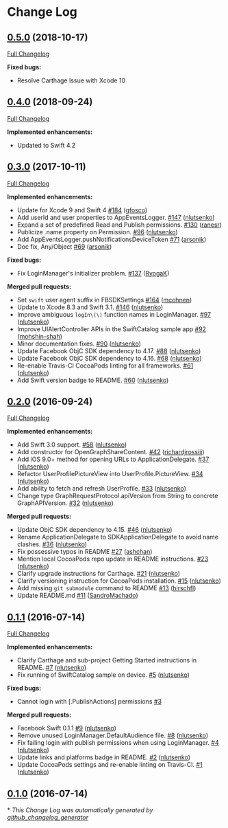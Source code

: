 # Change Log

## [0.5.0](https://github.com/facebook/facebook-swift-sdk/tree/0.5.0) (2018-10-17)

[Full Changelog](https://github.com/facebook/facebook-swift-sdk/compare/0.4.0...0.5.0)

**Fixed bugs:**

- Resolve Carthage Issue with Xcode 10

## [0.4.0](https://github.com/facebook/facebook-swift-sdk/tree/0.4.0) (2018-09-24)

[Full Changelog](https://github.com/facebook/facebook-swift-sdk/compare/0.3.0...0.4.0)

**Implemented enhancements:**

- Updated to Swift 4.2

## [0.3.0](https://github.com/facebook/facebook-swift-sdk/tree/0.3.0) (2017-10-11)

[Full Changelog](https://github.com/facebook/facebook-swift-sdk/compare/0.2.0...0.3.0)

**Implemented enhancements:**

- Update for Xcode 9 and Swift 4 [\#184](https://github.com/facebook/facebook-swift-sdk/pull/184)
  ([gfosco](https://github.com/gfosco))
- Add userId and user properties to AppEventsLogger. [\#147](https://github.com/facebook/facebook-swift-sdk/pull/147)
  ([nlutsenko](https://github.com/nlutsenko))
- Expand a set of predefined Read and Publish permissions.
  [\#130](https://github.com/facebook/facebook-swift-sdk/pull/130) ([ranesr](https://github.com/ranesr))
- Publicize .name property on Permission. [\#96](https://github.com/facebook/facebook-swift-sdk/pull/96)
  ([nlutsenko](https://github.com/nlutsenko))
- Add AppEventsLogger.pushNotificationsDeviceToken [\#71](https://github.com/facebook/facebook-swift-sdk/pull/71)
  ([arsonik](https://github.com/arsonik))
- Doc fix, Any/Object [\#69](https://github.com/facebook/facebook-swift-sdk/pull/69)
  ([arsonik](https://github.com/arsonik))

**Fixed bugs:**

- Fix LoginManager's initializer problem. [\#137](https://github.com/facebook/facebook-swift-sdk/pull/137)
  ([RyogaK](https://github.com/RyogaK))

**Merged pull requests:**

- Set `swift` user agent suffix in FBSDKSettings [\#164](https://github.com/facebook/facebook-swift-sdk/pull/164)
  ([mcohnen](https://github.com/mcohnen))
- Update to Xcode 8.3 and Swift 3.1. [\#146](https://github.com/facebook/facebook-swift-sdk/pull/146)
  ([nlutsenko](https://github.com/nlutsenko))
- Improve ambiguous `logIn\(\)` function names in LoginManager.
  [\#97](https://github.com/facebook/facebook-swift-sdk/pull/97) ([nlutsenko](https://github.com/nlutsenko))
- Improve UIAlertController APIs in the SwiftCatalog sample app
  [\#92](https://github.com/facebook/facebook-swift-sdk/pull/92) ([mohshin-shah](https://github.com/mohshin-shah))
- Minor documentation fixes. [\#90](https://github.com/facebook/facebook-swift-sdk/pull/90)
  ([nlutsenko](https://github.com/nlutsenko))
- Update Facebook ObjC SDK dependency to 4.17. [\#88](https://github.com/facebook/facebook-swift-sdk/pull/88)
  ([nlutsenko](https://github.com/nlutsenko))
- Update Facebook ObjC SDK dependency to 4.16. [\#68](https://github.com/facebook/facebook-swift-sdk/pull/68)
  ([nlutsenko](https://github.com/nlutsenko))
- Re-enable Travis-CI CocoaPods linting for all frameworks.
  [\#61](https://github.com/facebook/facebook-swift-sdk/pull/61) ([nlutsenko](https://github.com/nlutsenko))
- Add Swift version badge to README. [\#60](https://github.com/facebook/facebook-swift-sdk/pull/60)
  ([nlutsenko](https://github.com/nlutsenko))

## [0.2.0](https://github.com/facebook/facebook-swift-sdk/tree/0.2.0) (2016-09-24)

[Full Changelog](https://github.com/facebook/facebook-swift-sdk/compare/0.1.1...0.2.0)

**Implemented enhancements:**

- Add Swift 3.0 support. [\#58](https://github.com/facebook/facebook-swift-sdk/pull/58)
  ([nlutsenko](https://github.com/nlutsenko))
- Add constructor for OpenGraphShareContent. [\#42](https://github.com/facebook/facebook-swift-sdk/pull/42)
  ([richardjrossiii](https://github.com/richardjrossiii))
- Add iOS 9.0+ method for opening URLs to ApplicationDelegate.
  [\#37](https://github.com/facebook/facebook-swift-sdk/pull/37) ([nlutsenko](https://github.com/nlutsenko))
- Refactor UserProfilePictureView into UserProfile.PictureView.
  [\#34](https://github.com/facebook/facebook-swift-sdk/pull/34) ([nlutsenko](https://github.com/nlutsenko))
- Add ability to fetch and refresh UserProfile. [\#33](https://github.com/facebook/facebook-swift-sdk/pull/33)
  ([nlutsenko](https://github.com/nlutsenko))
- Change type GraphRequestProtocol.apiVersion from String to concrete GraphAPIVersion.
  [\#32](https://github.com/facebook/facebook-swift-sdk/pull/32) ([nlutsenko](https://github.com/nlutsenko))

**Merged pull requests:**

- Update ObjC SDK dependency to 4.15. [\#46](https://github.com/facebook/facebook-swift-sdk/pull/46)
  ([nlutsenko](https://github.com/nlutsenko))
- Rename ApplicationDelegate to SDKApplicationDelegate to avoid name clashes.
  [\#36](https://github.com/facebook/facebook-swift-sdk/pull/36) ([nlutsenko](https://github.com/nlutsenko))
- Fix possessive typos in README [\#27](https://github.com/facebook/facebook-swift-sdk/pull/27)
  ([ashchan](https://github.com/ashchan))
- Mention local CocoaPods repo update in README instructions.
  [\#23](https://github.com/facebook/facebook-swift-sdk/pull/23) ([nlutsenko](https://github.com/nlutsenko))
- Clarify upgrade instructions for Carthage. [\#21](https://github.com/facebook/facebook-swift-sdk/pull/21)
  ([nlutsenko](https://github.com/nlutsenko))
- Clarify versioning instruction for CocoaPods installation.
  [\#15](https://github.com/facebook/facebook-swift-sdk/pull/15) ([nlutsenko](https://github.com/nlutsenko))
- Add missing `git submodule` command to README [\#13](https://github.com/facebook/facebook-swift-sdk/pull/13)
  ([hirschfl](https://github.com/hirschfl))
- Update README.md [\#11](https://github.com/facebook/facebook-swift-sdk/pull/11)
  ([SandroMachado](https://github.com/SandroMachado))

## [0.1.1](https://github.com/facebook/facebook-swift-sdk/tree/0.1.1) (2016-07-14)

[Full Changelog](https://github.com/facebook/facebook-swift-sdk/compare/0.1.0...0.1.1)

**Implemented enhancements:**

- Clarify Carthage and sub-project Getting Started instructions in README.
  [\#7](https://github.com/facebook/facebook-swift-sdk/pull/7) ([nlutsenko](https://github.com/nlutsenko))
- Fix running of SwiftCatalog sample on device. [\#5](https://github.com/facebook/facebook-swift-sdk/pull/5)
  ([nlutsenko](https://github.com/nlutsenko))

**Fixed bugs:**

- Cannot login with \[.PublishActions\] permissions [\#3](https://github.com/facebook/facebook-swift-sdk/issues/3)

**Merged pull requests:**

- Facebook Swift 0.1.1 [\#9](https://github.com/facebook/facebook-swift-sdk/pull/9)
  ([nlutsenko](https://github.com/nlutsenko))
- Remove unused LoginManager.DefaultAudience file. [\#8](https://github.com/facebook/facebook-swift-sdk/pull/8)
  ([nlutsenko](https://github.com/nlutsenko))
- Fix failing login with publish permissions when using LoginManager.
  [\#4](https://github.com/facebook/facebook-swift-sdk/pull/4) ([nlutsenko](https://github.com/nlutsenko))
- Update links and platforms badge in README. [\#2](https://github.com/facebook/facebook-swift-sdk/pull/2)
  ([nlutsenko](https://github.com/nlutsenko))
- Update CocoaPods settings and re-enable linting on Travis-CI.
  [\#1](https://github.com/facebook/facebook-swift-sdk/pull/1) ([nlutsenko](https://github.com/nlutsenko))

## [0.1.0](https://github.com/facebook/facebook-swift-sdk/tree/0.1.0) (2016-07-14)

\* _This Change Log was automatically generated by
[github_changelog_generator](https://github.com/skywinder/Github-Changelog-Generator)_
